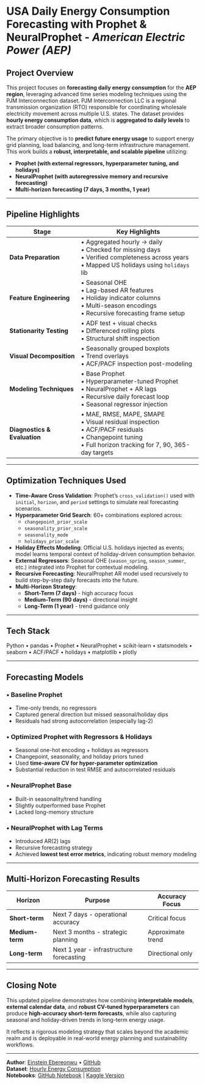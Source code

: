 # USA Daily Energy Consumption Forecasting with Prophet & NeuralProphet - *American Electric Power (AEP)*

## Project Overview

This project focuses on **forecasting daily energy consumption** for the **AEP region**, leveraging advanced time series modeling techniques using the PJM Interconnection dataset. PJM Interconnection LLC is a regional transmission organization (RTO) responsible for coordinating wholesale electricity movement across multiple U.S. states. The dataset provides **hourly energy consumption data**, which is **aggregated to daily levels** to extract broader consumption patterns.

The primary objective is to **predict future energy usage** to support energy grid planning, load balancing, and long-term infrastructure management. This work builds a **robust, interpretable, and scalable pipeline** utilizing:

- **Prophet (with external regressors, hyperparameter tuning, and holidays)**
- **NeuralProphet (with autoregressive memory and recursive forecasting)**
- **Multi-horizon forecasting (7 days, 3 months, 1 year)**

---

## Pipeline Highlights

| Stage                        | Key Highlights                                                                                                                                                            |
|-----------------------------|----------------------------------------------------------------------------------------------------------------------------------------------------------------------------|
| **Data Preparation**        | • Aggregated hourly -> daily<br>• Checked for missing days<br>• Verified completeness across years<br>• Mapped US holidays using `holidays` lib                             |
| **Feature Engineering**     | • Seasonal OHE<br>• Lag-based AR features <br>• Holiday indicator columns<br>• Multi-season encodings<br>• Recursive forecasting frame setup                     |
| **Stationarity Testing**    | • ADF test + visual checks<br>• Differenced rolling plots<br>• Structural shift inspection                                                                                 |
| **Visual Decomposition**    | • Seasonally grouped boxplots<br>• Trend overlays<br>• ACF/PACF inspection post-modeling                                                                                   |
| **Modeling Techniques**     | • Base Prophet<br>• Hyperparameter-tuned Prophet<br>• NeuralProphet + AR lags<br>• Recursive daily forecast loop<br>• Seasonal regressor injection                         |
| **Diagnostics & Evaluation**| • MAE, RMSE, MAPE, SMAPE<br>• Visual residual inspection<br>• ACF/PACF residuals<br>• Changepoint tuning<br>• Full horizon tracking for 7, 90, 365-day targets             |

---

## Optimization Techniques Used

- **Time-Aware Cross Validation**: Prophet’s `cross_validation()` used with `initial`, `horizon`, and `period` settings to simulate real forecasting scenarios.
- **Hyperparameter Grid Search**: 60+ combinations explored across:
  - `changepoint_prior_scale`
  - `seasonality_prior_scale`
  - `seasonality_mode`
  - `holidays_prior_scale`
- **Holiday Effects Modeling**: Official U.S. holidays injected as events; model learns temporal context of holiday-driven consumption behavior.
- **External Regressors**: Seasonal OHE (`season_spring`, `season_summer`, etc.) integrated into Prophet for contextual modeling.
- **Recursive Forecasting**: NeuralProphet AR model used recursively to build step-by-step daily forecasts into the future.
- **Multi-Horizon Strategy**:
  - **Short-Term (7 days)** - high accuracy focus
  - **Medium-Term (90 days)** - directional insight
  - **Long-Term (1 year)** - trend guidance only

---

## Tech Stack

Python • pandas • Prophet • NeuralProphet • scikit-learn • statsmodels • seaborn • ACF/PACF • holidays • matplotlib • plotly

---

## Forecasting Models

### • **Baseline Prophet**
- Time-only trends, no regressors
- Captured general direction but missed seasonal/holiday dips
- Residuals had strong autocorrelation (especially lag-2)

### • **Optimized Prophet with Regressors & Holidays**
- Seasonal one-hot encoding + holidays as regressors
- Changepoint, seasonality, and holiday priors tuned
- Used **time-aware CV for hyper-parameter optimization**
- Substantial reduction in test RMSE and autocorrelated residuals

### • **NeuralProphet Base**
- Built-in seasonality/trend handling
- Slightly outperformed base Prophet
- Lacked long-memory structure

### • **NeuralProphet with Lag Terms**
- Introduced AR(2) lags
- Recursive forecasting strategy
- Achieved **lowest test error metrics**, indicating robust memory modeling

---

## Multi-Horizon Forecasting Results

| Horizon         | Purpose                                  | Accuracy Focus     |
|----------------|-------------------------------------------|--------------------|
| **Short-term**  | Next 7 days - operational accuracy       | Critical focus   |
| **Medium-term** | Next 3 months - strategic planning       | Approximate trend  |
| **Long-term**   | Next 1 year - infrastructure forecasting | Directional only   |

---

## Closing Note

This updated pipeline demonstrates how combining **interpretable models**, **external calendar data**, and **robust CV-tuned hyperparameters** can produce **high-accuracy short-term forecasts**, while also capturing seasonal and holiday-driven trends in long-term energy usage.

It reflects a rigorous modeling strategy that scales beyond the academic realm and is deployable in real-world energy planning and sustainability workflows.

---

**Author**: [Einstein Ebereonwu](https://www.linkedin.com/in/einstein-ebereonwu/) • [GitHub](https://github.com/munas-git)  
**Dataset**: [Hourly Energy Consumption](https://www.kaggle.com/datasets/robikscube/hourly-energy-consumption?select=AEP_hourly.csv)  
**Notebooks**: [GitHub Notebook](https://github.com/munas-git/US-Energy-Consumption-Forecasting-Prophet-NeuralProphet/blob/main/analysis.ipynb) | [Kaggle Version](https://www.kaggle.com/code/munaee/energy-consumption-forecast-prophet-neural-pro)
